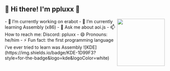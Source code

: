 ## 🧊 Hi there! I'm ppluxx 👋
<img src="https://cdn.pixabay.com/photo/2013/07/13/11/43/tux-158547_1280.png" width="150px" align="right"> 
- 🔭 I’m currently working on erabot
- 🌱 I’m currently learning Assembly (x86)
- 💬 Ask me about aoi.js
- 📫 How to reach me: Discord: ppluxx
- 😄 Pronouns: he/him
- ⚡ Fun fact: the first programming language i've ever tried to learn was Assembly
![KDE](https://img.shields.io/badge/KDE-1D99F3?style=for-the-badge&logo=kde&logoColor=white)

